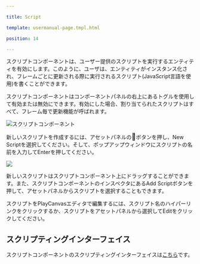 ---
title: Script
template: usermanual-page.tmpl.html
position: 14
---

スクリプトコンポーネントは、ユーザー提供のスクリプトを実行するエンティティを有効にします。このように、ユーザは、エンティティがインスタンス化され、フレームごとに更新される際に実行されるスクリプト(JavaScript言語を使用)を書くことができます。

スクリプトコンポーネントはコンポーネントパネルの右上にあるトグルを使用して有効または無効にできます。有効にした場合、割り当てられたスクリプトはすべて、フレーム毎で更新機能が呼ばれます。

![スクリプトコンポーネント][1]

新しいスクリプトを作成するには、アセットパネルの<span class="font-icon" style="font-size: 18px">&#58468;</span>ボタンを押し、New Scriptを選択してください。そして、ポップアップウィンドウにスクリプトの名前を入力してEnterを押してください。

<img src="/images/user-manual/new_script.jpg"/>

新しいスクリプトはスクリプトコンポーネント上にドラッグすることができます。また、スクリプトコンポーネントのインスペクタにあるAdd Scriptボタンを押して、アセットパネルからスクリプトを選択することもできます。

スクリプトをPlayCanvasエディタで編集するには、スクリプト名のハイパーリンクをクリックするか、スクリプトをアセットパネルから選択してEditをクリックしてください。

## スクリプティングインターフェイス

スクリプトコンポーネントのスクリプティングインターフェイスは[こちら][2]です。

[1]: /images/user-manual/scenes/components/component-script.png
[2]: /engine/api/stable/symbols/pc.ScriptComponent.html

